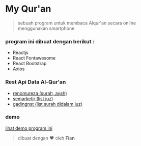 # My Qur'an

> sebuah program untuk membaca Alqur'an secara online menggunakan smartphone

### program ini dibuat dengan berikut :

* Reactjs
* React Fontawesome
* React Bootstrap
* Axios

### Rest Api Data Al-Qur'an

* [renomureza (surah, ayah)](https://quran-api-32ouuhnph-renomureza.vercel.app/)
* [semarketir (list juz)](https://raw.githubusercontent.com/semarketir/quranjson/master/source/juz.json)
* [gadingnst (list surah didalam juz)](https://quran-6g54mk0s9-gadingnst.vercel.app/juz/)

### demo

[lihat demo program ini](https://my-quran-seven.vercel.app/)

> dibuat dengan ♥️ oleh **Fian**
